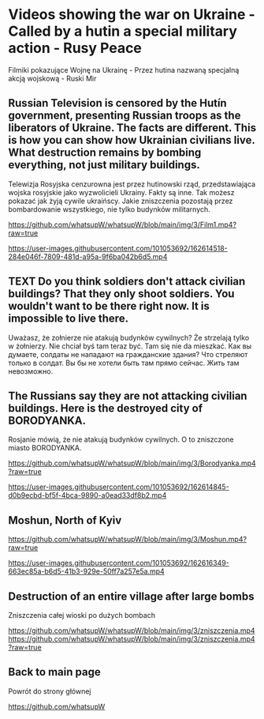 # Videos showing the war on Ukraine - Called by a hutin a special military action - Rusy Peace
Filmiki pokazujące Wojnę na Ukrainę - Przez hutina nazwaną specjalną akcją wojskową - Ruski Mir

## Russian Television is censored by the Hutín government, presenting Russian troops as the liberators of Ukraine. The facts are different. This is how you can show how Ukrainian civilians live. What destruction remains by bombing everything, not just military buildings.

Telewizja Rosyjska cenzurowna jest przez hutinowski rząd, przedstawiająca wojska rosyjskie jako wyzwolicieli Ukrainy. Fakty są inne. Tak możesz pokazać jak żyją cywile ukraińscy. Jakie zniszczenia pozostają przez bombardowanie wszystkiego, nie tylko budynków militarnych. 

https://github.com/whatsupW/whatsupW/blob/main/img/3/Film1.mp4?raw=true

https://user-images.githubusercontent.com/101053692/162614518-284e046f-7809-481d-a95a-9f6ba042b6d5.mp4

## TEXT Do you think soldiers don't attack civilian buildings? That they only shoot soldiers. You wouldn't want to be there right now. It is impossible to live there.
Uważasz, że zołnierze nie atakują budynków cywilnych? Że strzelają tylko w żołnierzy. Nie chciał byś tam teraz być. Tam się nie da mieszkać.
Как вы думаете, солдаты не нападают на гражданские здания? Что стреляют только в солдат. Вы бы не хотели быть там прямо сейчас. Жить там невозможно.


## The Russians say they are not attacking civilian buildings. Here is the destroyed city of BORODYANKA.
Rosjanie mówią, że nie atakują budynków cywilnych. O to zniszczone miasto BORODYANKA.  

https://github.com/whatsupW/whatsupW/blob/main/img/3/Borodyanka.mp4?raw=true

https://user-images.githubusercontent.com/101053692/162614845-d0b9ecbd-bf5f-4bca-9890-a0ead33df8b2.mp4

## Moshun, North of Kyiv

https://github.com/whatsupW/whatsupW/blob/main/img/3/Moshun.mp4?raw=true

https://user-images.githubusercontent.com/101053692/162616349-663ec85a-b6d5-41b3-929e-50ff7a257e5a.mp4

## Destruction of an entire village after large bombs
Zniszczenia całej wioski po dużych bombach

https://github.com/whatsupW/whatsupW/blob/main/img/3/zniszczenia.mp4
https://github.com/whatsupW/whatsupW/blob/main/img/3/zniszczenia.mp4?raw=true


## Back to main page
Powrót do strony głównej

https://github.com/whatsupW
